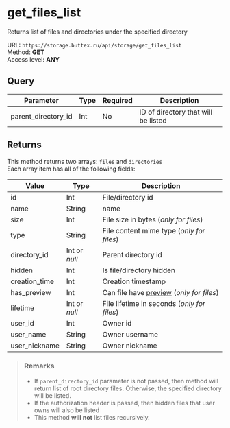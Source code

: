 # get_files_list
Returns list of files and directories under the specified directory

URL: `https://storage.buttex.ru/api/storage/get_files_list`\
Method: **GET**\
Access level: **ANY**

## Query
| Parameter           | Type   | Required  | Description                          |
|---------------------|--------|-----------|--------------------------------------|
| parent_directory_id | Int    | No        | ID of directory that will be listed  |

## Returns
This method returns two arrays: `files` and `directories` \
Each array item has all of the following fields: 

| Value         | Type          | Description                                                     |
|---------------|---------------|-----------------------------------------------------------------|
| id            | Int           | File/directory id                                               |
| name          | String        | name                                                            |
| size          | Int           | File size in bytes (*only for files*)                           |
| type          | String        | File content mime type (*only for files*)                       |
| directory_id  | Int or *null* | Parent directory id                                             |
| hidden        | Int           | Is file/directory hidden                                        |
| creation_time | Int           | Creation timestamp                                              |
| has_preview   | Int           | Can file have [preview](get_file_preview.md) (*only for files*) |
| lifetime      | Int or *null* | File lifetime in seconds (*only for files*)                     |
| user_id       | Int           | Owner id                                                        |
| user_name     | String        | Owner username                                                  |
| user_nickname | String        | Owner nickname                                                  |

> ### Remarks
> - If `parent_directory_id` parameter is not passed, then method will return
>   list of root directory files. Otherwise, the specified directory will be listed.
> - If the authorization header is passed, then hidden files that user owns will also be listed
> - This method **will not** list files recursively.